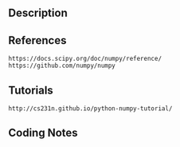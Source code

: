 ## Description

## References
    https://docs.scipy.org/doc/numpy/reference/
    https://github.com/numpy/numpy
    

## Tutorials
    http://cs231n.github.io/python-numpy-tutorial/

## Coding Notes

